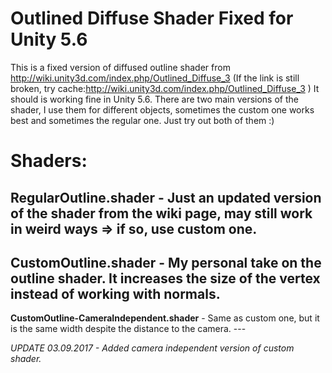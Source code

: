 # Outlined Diffuse Shader Fixed for Unity 5.6
This is a fixed version of diffused outline shader from http://wiki.unity3d.com/index.php/Outlined_Diffuse_3
(If the link is still broken, try cache:http://wiki.unity3d.com/index.php/Outlined_Diffuse_3 )
It should is working fine in Unity 5.6.
There are two main versions of the shader, I use them for different objects, sometimes the custom one works best and sometimes the regular one. Just try out both of them :)


# Shaders:                         
**RegularOutline.shader** - Just an updated version of the shader from the wiki page, may still work in weird ways => if so, use custom one.
---
**CustomOutline.shader** - My personal take on the outline shader. It increases the size of the vertex instead of working with normals. 
---
**CustomOutline-CameraIndependent.shader** - Same as custom one, but it is the same width despite the distance to the camera.              ---


*UPDATE 03.09.2017 - Added camera independent version of custom shader.*
